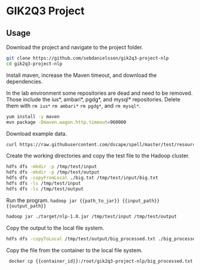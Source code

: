 # GIK2Q3 Project

## Usage

Download the project and navigate to the project folder.

```sh
git clone https://github.com/sebdanielsson/gik2q3-project-nlp
cd gik2q3-project-nlp
```

Install maven, increase the Maven timeout, and download the dependencies.

In the lab environment some repositories are dead and need to be removed. Those include the ius*, ambari*, pgdg*, and mysql* repositories. Delete them with `rm ius*` `rm ambari*` `rm pgdg*`, and `rm mysql*`.

```sh
yum install -y maven
mvn package -Dmaven.wagon.http.timeout=960000
```

Download example data.

```sh
curl https://raw.githubusercontent.com/dscape/spell/master/test/resources/big.txt
```

Create the working directories and copy the test file to the Hadoop cluster.

```sh
hdfs dfs -mkdir -p /tmp/test/input
hdfs dfs -mkdir -p /tmp/test/output
hdfs dfs -copyFromLocal ./big.txt /tmp/test/input/big.txt
hdfs dfs -ls /tmp/test/input
hdfs dfs -ls /tmp/test/output
```

Run the program. `hadoop jar {{path_to_jar}} {{input_path}} {{output_path}}`

```sh
hadoop jar ./target/nlp-1.0.jar /tmp/test/input /tmp/test/output
```

Copy the output to the local file system.

```sh
hdfs dfs -copyToLocal /tmp/test/output/big_processed.txt ./big_processed.txt
```

Copy the file from the container to the local file system.

```sh
 docker cp {{container_id}}:/root/gik2q3-project-nlp/big_processed.txt ./
```
